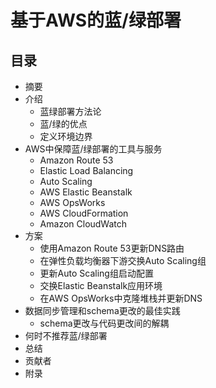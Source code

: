 # 基于AWS的蓝/绿部署

## 目录
- 摘要
- 介绍
  * 蓝绿部署方法论
  * 蓝/绿的优点
  * 定义环境边界
- AWS中保障蓝/绿部署的工具与服务
  * Amazon Route 53
  * Elastic Load Balancing
  * Auto Scaling
  * AWS Elastic Beanstalk
  * AWS OpsWorks
  * AWS CloudFormation
  * Amazon CloudWatch
- 方案
  * 使用Amazon Route 53更新DNS路由
  * 在弹性负载均衡器下游交换Auto Scaling组
  * 更新Auto Scaling组启动配置
  * 交换Elastic Beanstalk应用环境
  * 在AWS OpsWorks中克隆堆栈并更新DNS
- 数据同步管理和schema更改的最佳实践
  * schema更改与代码更改间的解耦
- 何时不推荐蓝/绿部署
- 总结
- 贡献者
- 附录
